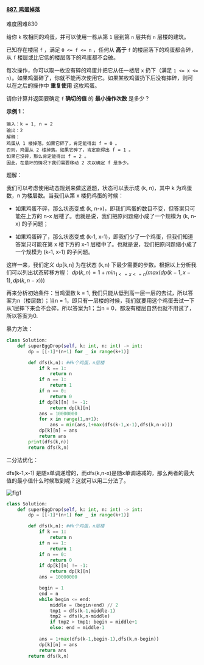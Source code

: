#### [887. 鸡蛋掉落](https://leetcode.cn/problems/super-egg-drop/)

难度困难830

给你 `k` 枚相同的鸡蛋，并可以使用一栋从第 `1` 层到第 `n` 层共有 `n` 层楼的建筑。

已知存在楼层 `f` ，满足 `0 <= f <= n` ，任何从 **高于** `f` 的楼层落下的鸡蛋都会碎，从 `f` 楼层或比它低的楼层落下的鸡蛋都不会破。

每次操作，你可以取一枚没有碎的鸡蛋并把它从任一楼层 `x` 扔下（满足 `1 <= x <= n`）。如果鸡蛋碎了，你就不能再次使用它。如果某枚鸡蛋扔下后没有摔碎，则可以在之后的操作中 **重复使用** 这枚鸡蛋。

请你计算并返回要确定 `f` **确切的值** 的 **最小操作次数** 是多少？

**示例 1：**

```
输入：k = 1, n = 2
输出：2
解释：
鸡蛋从 1 楼掉落。如果它碎了，肯定能得出 f = 0 。 
否则，鸡蛋从 2 楼掉落。如果它碎了，肯定能得出 f = 1 。 
如果它没碎，那么肯定能得出 f = 2 。 
因此，在最坏的情况下我们需要移动 2 次以确定 f 是多少。 
```



题解：

我们可以考虑使用动态规划来做这道题，状态可以表示成 (k, n)，其中 k 为鸡蛋数，n 为楼层数。当我们从第 x 楼扔鸡蛋的时候：

- 如果鸡蛋不碎，那么状态变成 (k, n-x)，即我们鸡蛋的数目不变，但答案只可能在上方的 n-x 层楼了。也就是说，我们把原问题缩小成了一个规模为 (k, n-x) 的子问题；

- 如果鸡蛋碎了，那么状态变成 (k-1, x-1)，即我们少了一个鸡蛋，但我们知道答案只可能在第 x 楼下方的 x-1 层楼中了。也就是说，我们把原问题缩小成了一个规模为 (k-1, x-1) 的子问题。

这样一来，我们定义 dp[k,n] 为在状态 (k,n) 下最少需要的步数。根据以上分析我们可以列出状态转移方程：
$dp(k,n)=1+ min_{1<=x<=n} (max(dp(k−1,x−1),dp(k,n−x)))$



再来分析初始条件：当鸡蛋数 k = 1, 我们只能从低到高一层一层的去试，所以答案为n（楼层数）；当n = 1，即只有一层楼的时候，我们就要用这个鸡蛋去试一下从1层摔下来会不会碎，所以答案为1；当n = 0，都没有楼层自然也就不用试了，所以答案为0.

暴力方法：

```python
class Solution:
    def superEggDrop(self, k: int, n: int) -> int:
        dp = [[-1]*(n+1) for _ in range(k+1)]

        def dfs(k,n): ##k个鸡蛋，n层楼
            if k == 1:
                return n
            if n == 1:
                return 1
            if n == 0:
                return 0
            if dp[k][n] != -1:
                return dp[k][n]
            ans = 10000000
            for x in range(1,n+1):
                ans = min(ans,1+max(dfs(k-1,x-1),dfs(k,n-x)))
            dp[k][n] = ans
            return ans
        print(dfs(k,n))
        return dfs(k,n)
```



二分法优化：

dfs(k-1,x-1) 是随x单调递增的，而dfs(k,n-x)是随x单调递减的，那么两者的最大值的最小值什么时候取到呢？这就可以用二分法了。

![fig1](https://assets.leetcode-cn.com/solution-static/887_fig1.jpg)

```python
class Solution:
    def superEggDrop(self, k: int, n: int) -> int:
        dp = [[-1]*(n+1) for _ in range(k+1)]

        def dfs(k,n): ##k个鸡蛋，n层楼
            if k == 1:
                return n
            if n == 1:
                return 1
            if n == 0:
                return 0
            if dp[k][n] != -1:
                return dp[k][n]
            ans = 10000000

            begin = 1
            end = n
            while begin <= end:
                middle = (begin+end) // 2
                tmp1 = dfs(k-1,middle-1)
                tmp2 = dfs(k,n-middle)
                if tmp2 > tmp1: begin = middle+1
                else: end = middle-1
        
            ans = 1+max(dfs(k-1,begin-1),dfs(k,n-begin))
            dp[k][n] = ans
            return ans
        return dfs(k,n)
```


